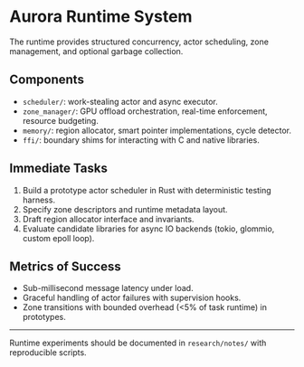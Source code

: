 # Aurora Runtime System

The runtime provides structured concurrency, actor scheduling, zone management, and optional garbage collection.

## Components
- `scheduler/`: work-stealing actor and async executor.
- `zone_manager/`: GPU offload orchestration, real-time enforcement, resource budgeting.
- `memory/`: region allocator, smart pointer implementations, cycle detector.
- `ffi/`: boundary shims for interacting with C and native libraries.

## Immediate Tasks
1. Build a prototype actor scheduler in Rust with deterministic testing harness.
2. Specify zone descriptors and runtime metadata layout.
3. Draft region allocator interface and invariants.
4. Evaluate candidate libraries for async IO backends (tokio, glommio, custom epoll loop).

## Metrics of Success
- Sub-millisecond message latency under load.
- Graceful handling of actor failures with supervision hooks.
- Zone transitions with bounded overhead (<5% of task runtime) in prototypes.

---
Runtime experiments should be documented in `research/notes/` with reproducible scripts.

